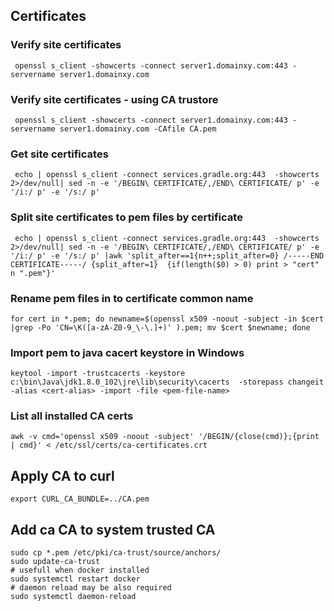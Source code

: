 ## Certificates

### Verify site certificates  
```console
 openssl s_client -showcerts -connect server1.domainxy.com:443 -servername server1.domainxy.com
```

### Verify site certificates - using CA trustore   
```console
 openssl s_client -showcerts -connect server1.domainxy.com:443 -servername server1.domainxy.com -CAfile CA.pem
```


### Get site certificates  
```console
 echo | openssl s_client -connect services.gradle.org:443  -showcerts  2>/dev/null| sed -n -e '/BEGIN\ CERTIFICATE/,/END\ CERTIFICATE/ p' -e  '/i:/ p' -e '/s:/ p'
```

### Split site certificates to pem files by certificate  
```console
 echo | openssl s_client -connect services.gradle.org:443  -showcerts  2>/dev/null| sed -n -e '/BEGIN\ CERTIFICATE/,/END\ CERTIFICATE/ p' -e  '/i:/ p' -e '/s:/ p' |awk 'split_after==1{n++;split_after=0} /-----END CERTIFICATE-----/ {split_after=1}  {if(length($0) > 0) print > "cert" n ".pem"}'
```

### Rename pem files in to certificate common name  
```console
for cert in *.pem; do newname=$(openssl x509 -noout -subject -in $cert |grep -Po 'CN=\K([a-zA-Z0-9_\-\.]+)' ).pem; mv $cert $newname; done
```

### Import pem to java cacert keystore in Windows 
```console
keytool -import -trustcacerts -keystore c:\bin\Java\jdk1.8.0_102\jre\lib\security\cacerts  -storepass changeit -alias <cert-alias> -import -file <pem-file-name>
```


### List all installed CA certs
```console
awk -v cmd='openssl x509 -noout -subject' '/BEGIN/{close(cmd)};{print | cmd}' < /etc/ssl/certs/ca-certificates.crt
```

 

## Apply CA to curl 
```console
export CURL_CA_BUNDLE=../CA.pem
```


## Add ca CA to system trusted CA
```console
sudo cp *.pem /etc/pki/ca-trust/source/anchors/
sudo update-ca-trust
# usefull when docker installed
sudo systemctl restart docker
# daemon reload may be also required
sudo systemctl daemon-reload

```
  

